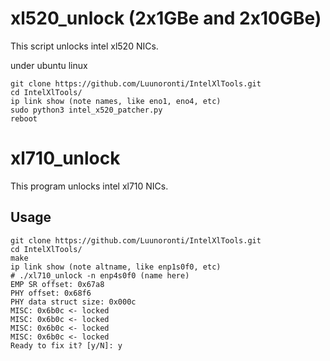 # xl520_unlock (2x1GBe and 2x10GBe)

This script unlocks intel xl520 NICs.

under ubuntu linux
```shell
git clone https://github.com/Luunoronti/IntelXlTools.git
cd IntelXlTools/
ip link show (note names, like eno1, eno4, etc)
sudo python3 intel_x520_patcher.py
reboot
```



# xl710_unlock

This program unlocks intel xl710 NICs.

## Usage

```shell
git clone https://github.com/Luunoronti/IntelXlTools.git
cd IntelXlTools/
make
ip link show (note altname, like enp1s0f0, etc)
# ./xl710_unlock -n enp4s0f0 (name here)
EMP SR offset: 0x67a8
PHY offset: 0x68f6
PHY data struct size: 0x000c
MISC: 0x6b0c <- locked
MISC: 0x6b0c <- locked
MISC: 0x6b0c <- locked
MISC: 0x6b0c <- locked
Ready to fix it? [y/N]: y
```
